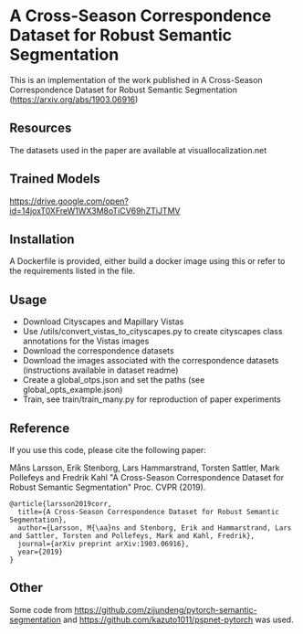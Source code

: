 # A Cross-Season Correspondence Dataset for Robust Semantic Segmentation
This is an implementation of the work published in A Cross-Season Correspondence Dataset for Robust Semantic Segmentation (https://arxiv.org/abs/1903.06916)

## Resources 
The datasets used in the paper are available at visuallocalization.net

## Trained Models
https://drive.google.com/open?id=14joxT0XFreW1WX3M8oTiCV69hZTiJTMV

## Installation
A Dockerfile is provided, either build a docker image using this or refer to the requirements listed in the file.

## Usage 
- Download Cityscapes and Mapillary Vistas
- Use /utils/convert_vistas_to_cityscapes.py to create cityscapes class annotations for the Vistas images
- Download the correspondence datasets
- Download the images associated with the correspondence datasets (instructions available in dataset readme)
- Create a global_otps.json and set the paths (see global_opts_example.json)
- Train, see train/train_many.py for reproduction of paper experiments

## Reference

If you use this code, please cite the following paper:

Måns Larsson, Erik Stenborg, Lars Hammarstrand, Torsten Sattler, Mark Pollefeys and Fredrik Kahl 
"A Cross-Season Correspondence Dataset for Robust Semantic Segmentation" Proc. CVPR (2019).

```
@article{larsson2019corr,
  title={A Cross-Season Correspondence Dataset for Robust Semantic Segmentation},
  author={Larsson, M{\aa}ns and Stenborg, Erik and Hammarstrand, Lars and Sattler, Torsten and Pollefeys, Mark and Kahl, Fredrik},
  journal={arXiv preprint arXiv:1903.06916},
  year={2019}
}
```

## Other
Some code from https://github.com/zijundeng/pytorch-semantic-segmentation and https://github.com/kazuto1011/pspnet-pytorch was used.
